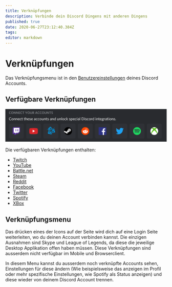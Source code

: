 ```yaml
---
title: Verknüpfungen
description: Verbinde dein Discord Dingens mit anderen Dingens
published: true
date: 2020-06-27T23:12:40.384Z
tags: 
editor: markdown
---
```


# Verknüpfungen
Das Verknüpfungsmenu ist in den [Benutzereinstellungen](/user-settings) deines Discord Accounts.

## Verfügbare Verknüpfungen
![Verknüfungen | Desktop App (Windows)](/uploads/connections/connections.png)

Die verfügbaren Verknüpfungen enthalten:
* [Twitch](https://twitch.tv)
* [YouTube](https://youtube.com)
* [Battle.net](https://battle.net)
* [Steam](https://steampowered.com)
* [Reddit](https://reddit.com)
* [Facebook](https://facebook.com)
* [Twitter](https://twitter.com)
* [Spotify](https://spotify.com)
* [XBox](https://xbox.com)

## Verknüpfungsmenu

Das drücken eines der Icons auf der Seite wird dich auf eine Login Seite weiterleiten, wo du deinen Account verbinden kannst. Die einzigen Ausnahmen sind Skype und League of Legends, da diese die jeweilige Desktop Applikation offen haben müssen. Diese Verknüpfungen sind ausserdem nicht verfügbar im Mobile und Browserclient.

In diesem Menu kannst du ausserdem noch verknüpfte Accounts sehen, Einstellungen für diese ändern (Wie beispielsweise das anzeigen im Profil oder mehr spezifische Einstellungen, wie Spotify als Status anzeigen) und diese wieder von deinem Discord Account trennen.